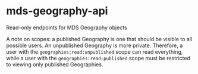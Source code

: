 # mds-geography-api
Read-only endpoints for MDS Geography objects

A note on scopes: a published Geography is one that should be visible to all possible users. An unpublished Geography is more private. Therefore, a user with the `geographies:read:unpublished` scope can read everything, while a user with the `geographies:read:published` scope must be restricted to viewing only published Geographies.
